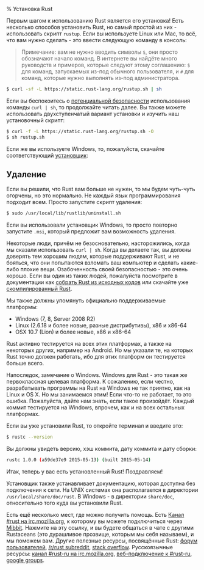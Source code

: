 % Установка Rust

Первым шагом к использованию Rust является его установка! Есть несколько
способов установить Rust, но самый простой из них - использовать скрипт
`rustup`. Если вы используете Linux или Mac, то всё, что вам нужно сделать - это
ввести следующую команду в консоль:

> Примечание: вам не нужно вводить символы `$`, они просто обозначают начало
> команд. В интернете вы найдёте много руководств и примеров, которые следуют
> этому соглашению: `$` для команд, запускаемых из-под обычного пользователя, и
> `#` для команд, которые нужно выполнять из-под администратора.

```bash
$ curl -sf -L https://static.rust-lang.org/rustup.sh | sh
```

Если вы беспокоитесь о [потенциальной безопасности][insecurity] использования
команды `curl | sh`, то продолжайте читать далее. Вы также можете использовать
двухступенчатый вариант установки и изучить наш установочный скрипт:

```bash
$ curl -f -L https://static.rust-lang.org/rustup.sh -O
$ sh rustup.sh
```

[insecurity]: http://curlpipesh.tumblr.com

Если же вы используете Windows, то, пожалуйста, скачайте соответствующий
[установщик][install-page]:

[install-page]: http://www.rust-lang.org/install.html

## Удаление

Если вы решили, что Rust вам больше не нужен, то мы будем чуть-чуть огорчены, но
это нормально. Не каждый язык программирования подходит всем. Просто запустите
скрипт удаления:

```bash
$ sudo /usr/local/lib/rustlib/uninstall.sh
```

Если вы использовали установщик Windows, то просто повторно запустите `.msi`,
который предложит вам возможность удаления.

Некоторые люди, причём не безосновательно, насторожились, когда мы сказали
использовать `curl | sh`. Когда вы делаете так, вы должны доверять тем хорошим
людям, которые поддерживают Rust, и не бояться, что они попытаются взломать ваш
компьютер и сделать какие-либо плохие вещи. Озабоченность своей безопасностью -
это очень хорошо. Если вы один из таких людей, пожалуйста посмотрите в
документации как [собрать Rust из исходных кодов][from-source] или скачайте уже
[скомпилированный Rust][install-page].

[from-source]: https://github.com/rust-lang/rust#building-from-source
[install-page]: http://www.rust-lang.org/install.html

Мы также должны упомянуть официально поддерживаемые платформы:

* Windows (7, 8, Server 2008 R2)
* Linux (2.6.18 и более новые, разные дистрибутивы), x86 и x86-64
* OSX 10.7 (Lion) и более новые, x86 и x86-64

Rust активно тестируется на всех этих платформах, а также на некоторых других,
например на Android. Но мы указали те, на которых Rust точно должен работать,
ибо для этих платформ он тестируется больше всего.

Напоследок, замечание о Windows. Windows для Rust - это такая же первоклассная
целевая платформа. К сожалению, если честно, разрабатывать программы на Rust на
Windows не так приятно, как на Linux и OS X. Но мы занимаемся этим! Если что-то
не работает, то это ошибка. Пожалуйста, дайте нам знать, если такое произойдёт.
Каждый коммит тестируется на Windows, впрочем, как и на всех остальных
платформах.

Если вы уже установили Rust, то откройте терминал и введите это:

```bash
$ rustc --version
```

Вы должны увидеть версию, хэш коммита, дату коммита и дату сборки:

```bash
rustc 1.0.0 (a59de37e9 2015-05-13) (built 2015-05-14)
```

Итак, теперь у вас есть установленный Rust! Поздравляем!

Установщик также устанавливает документацию, которая доступна без подключения к
сети. На UNIX системах она располагается в директории
`/usr/local/share/doc/rust`. В Windows - в директории `share/doc`, относительно
того куда вы установили Rust.

Есть ещё несколько мест, где можно получить помощь.  Есть
[Канал #rust на irc.mozilla.org][irc], к которому вы можете подключиться через
[Mibbit][mibbit]. Нажмите на эту ссылку, и вы будете общаться в чате с другими
Rustaceans (это дурашливое прозвище, которым мы себя называем), и мы поможем
вам. Другие полезные ресурсы, посвящённые Rust: [форум пользователей][users],
[/r/rust subreddit][reddit], [stack overflow][stackoverflow]. Русскоязычные
ресурсы: [канал #rust-ru на irc.mozilla.org][irc_ru],
[веб-подключение к #rust-ru][mibbit_ru], [google groups][google_groups_ru].

[irc]: irc://irc.mozilla.org/#rust
[mibbit]: http://chat.mibbit.com/?server=irc.mozilla.org&channel=%23rust
[users]: http://users.rust-lang.org/
[reddit]: http://www.reddit.com/r/rust
[stackoverflow]: http://stackoverflow.com/questions/tagged/rust

[irc_ru]: irc://irc.mozilla.org/#rust-ru
[mibbit_ru]: http://chat.mibbit.com/?server=irc.mozilla.org&channel=%23rust-ru
[google_groups_ru]: https://groups.google.com/forum/#!forum/rust-russian
